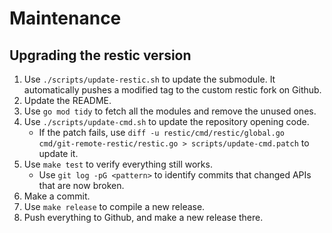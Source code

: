 # Maintenance

## Upgrading the restic version

1. Use `./scripts/update-restic.sh` to update the submodule. It automatically pushes a modified tag to the custom restic fork on Github.
2. Update the README.
3. Use `go mod tidy` to fetch all the modules and remove the unused ones.
4. Use `./scripts/update-cmd.sh` to update the repository opening code.
   - If the patch fails, use `diff -u restic/cmd/restic/global.go cmd/git-remote-restic/restic.go > scripts/update-cmd.patch` to update it.
5. Use `make test` to verify everything still works.
   - Use `git log -pG <pattern>` to identify commits that changed APIs that are now broken.
6. Make a commit.
7. Use `make release` to compile a new release.
8. Push everything to Github, and make a new release there.